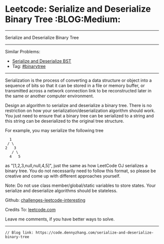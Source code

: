 
# Leetcode: Serialize and Deserialize Binary Tree     :BLOG:Medium:

---

Serialize and Deserialize Binary Tree  

---

Similar Problems:  

-   [Serialize and Deserialize BST](https://code.dennyzhang.com/serialize-and-deserialize-bst)
-   Tag: [#binarytree](https://code.dennyzhang.com/tag/binarytree)

---

Serialization is the process of converting a data structure or object into a sequence of bits so that it can be stored in a file or memory buffer, or transmitted across a network connection link to be reconstructed later in the same or another computer environment.  

Design an algorithm to serialize and deserialize a binary tree. There is no restriction on how your serialization/deserialization algorithm should work. You just need to ensure that a binary tree can be serialized to a string and this string can be deserialized to the original tree structure.  

For example, you may serialize the following tree  

      1
     / \
    2   3
       / \
      4   5

as "[1,2,3,null,null,4,5]", just the same as how LeetCode OJ serializes a binary tree. You do not necessarily need to follow this format, so please be creative and come up with different approaches yourself.  

Note: Do not use class member/global/static variables to store states. Your serialize and deserialize algorithms should be stateless.  

Github: [challenges-leetcode-interesting](https://github.com/DennyZhang/challenges-leetcode-interesting/tree/master/problems/serialize-and-deserialize-binary-tree)  

Credits To: [leetcode.com](https://leetcode.com/problems/serialize-and-deserialize-binary-tree/description/)  

Leave me comments, if you have better ways to solve.  

---

    // Blog link: https://code.dennyzhang.com/serialize-and-deserialize-binary-tree

